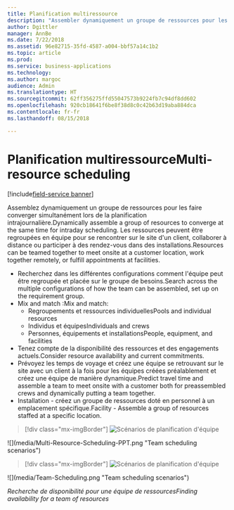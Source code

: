 ```yaml
---
title: Planification multiressource
description: "Assembler dynamiquement un groupe de ressources pour les faire converger simultanément lors de la planification intrajournalière"
author: Dgittler
manager: AnnBe
ms.date: 7/22/2018
ms.assetid: 96e82715-35fd-4587-a004-bbf57a14c1b2
ms.topic: article
ms.prod: 
ms.service: business-applications
ms.technology: 
ms.author: margoc
audience: Admin
ms.translationtype: HT
ms.sourcegitcommit: 62ff356275ffd55047573b9224fb7c94df8dd602
ms.openlocfilehash: 920cb18641f6be8f38d8c0c42b63d19aba884dca
ms.contentlocale: fr-fr
ms.lasthandoff: 08/15/2018

---
```





#  <a name="multi-resource-scheduling"></a><span data-ttu-id="87c24-103">Planification multiressource</span><span class="sxs-lookup"><span data-stu-id="87c24-103">Multi-resource scheduling</span></span>

[!include[field-service banner](../../../includes/field-service.md)]

<span data-ttu-id="87c24-104">Assemblez dynamiquement un groupe de ressources pour les faire converger simultanément lors de la planification intrajournalière.</span><span class="sxs-lookup"><span data-stu-id="87c24-104">Dynamically assemble a group of resources to converge at the same time for intraday scheduling.</span></span> <span data-ttu-id="87c24-105">Les ressources peuvent être regroupées en équipe pour se rencontrer sur le site d'un client, collaborer à distance ou participer à des rendez-vous dans des installations.</span><span class="sxs-lookup"><span data-stu-id="87c24-105">Resources can be teamed together to meet onsite at a customer location, work together remotely, or fulfill appointments at facilities.</span></span>

* <span data-ttu-id="87c24-106">Recherchez dans les différentes configurations comment l'équipe peut être regroupée et placée sur le groupe de besoins.</span><span class="sxs-lookup"><span data-stu-id="87c24-106">Search across the multiple configurations of how the team can be assembled, set up on the requirement group.</span></span>
* <span data-ttu-id="87c24-107">Mix and match :</span><span class="sxs-lookup"><span data-stu-id="87c24-107">Mix and match:</span></span>
    * <span data-ttu-id="87c24-108">Regroupements et ressources individuelles</span><span class="sxs-lookup"><span data-stu-id="87c24-108">Pools and individual resources</span></span>
    * <span data-ttu-id="87c24-109">Individus et équipes</span><span class="sxs-lookup"><span data-stu-id="87c24-109">Individuals and crews</span></span>
    * <span data-ttu-id="87c24-110">Personnes, équipements et installations</span><span class="sxs-lookup"><span data-stu-id="87c24-110">People, equipment, and facilities</span></span>
* <span data-ttu-id="87c24-111">Tenez compte de la disponibilité des ressources et des engagements actuels.</span><span class="sxs-lookup"><span data-stu-id="87c24-111">Consider resource availability and current commitments.</span></span> 
* <span data-ttu-id="87c24-112">Prévoyez les temps de voyage et créez une équipe se retrouvant sur le site avec un client à la fois pour les équipes créées préalablement et créez une équipe de manière dynamique.</span><span class="sxs-lookup"><span data-stu-id="87c24-112">Predict travel time and assemble a team to meet onsite with a customer both for preassembled crews and dynamically putting a team together.</span></span>
* <span data-ttu-id="87c24-113">Installation - créez un groupe de ressources doté en personnel à un emplacement spécifique.</span><span class="sxs-lookup"><span data-stu-id="87c24-113">Facility - Assemble a group of resources staffed at a specific location.</span></span>

> [!div class="mx-imgBorder"]
> <span data-ttu-id="87c24-114">![](media/Multi-Resource-Scheduling-PPT.png "Scénarios de planification d'équipe")
<!-- picture --></span><span class="sxs-lookup"><span data-stu-id="87c24-114">![](media/Multi-Resource-Scheduling-PPT.png "Team scheduling scenarios")
<!-- picture --></span></span>

> [!div class="mx-imgBorder"]
> <span data-ttu-id="87c24-115">![](media/Team-Scheduling.png "Scénarios de planification d'équipe")
<!-- picture --></span><span class="sxs-lookup"><span data-stu-id="87c24-115">![](media/Team-Scheduling.png "Team scheduling scenarios")
<!-- picture --></span></span>

<span data-ttu-id="87c24-116">*Recherche de disponibilité pour une équipe de ressources*</span><span class="sxs-lookup"><span data-stu-id="87c24-116">*Finding availability for a team of resources*</span></span>


